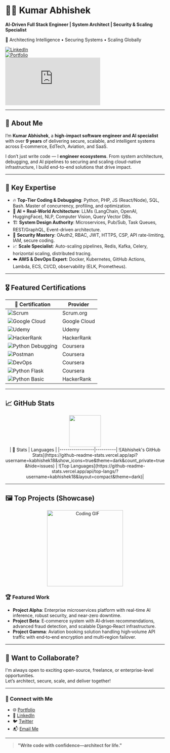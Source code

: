 # 👨‍💻 **Kumar Abhishek**
**AI‑Driven Full Stack Engineer | System Architect | Security & Scaling Specialist**

🔬 Architecting Intelligence • Securing Systems • Scaling Globally

[![LinkedIn](https://img.shields.io/badge/-LinkedIn-blue?style=flat-square&logo=linkedin&logoColor=white&link=https://www.linkedin.com/in/kabhishek18/)](https://www.linkedin.com/in/kabhishek18/)  
[![Portfolio](https://img.shields.io/badge/-Portfolio-black?style=flat-square&logo=github&logoColor=white&link=https://kabhishek18.com/)](https://kabhishek18.com/)  
[![Email](https://img.shields.io/badge/-Email‑Me-red?style=flat-square&logo=gmail&logoColor=white&link=mailto:developer@kabhishek18.com)](mailto:developer@kabhishek18.com)

---

## 🚀 About Me

I’m **Kumar Abhishek**, a **high-impact software engineer and AI specialist** with over **9 years** of delivering secure, scalable, and intelligent systems across E‑commerce, EdTech, Aviation, and SaaS.

I don’t just write code — I **engineer ecosystems**. From system architecture, debugging, and AI pipelines to securing and scaling cloud-native infrastructure, I build end-to-end solutions that drive impact.

---

## 🧠 Key Expertise

- 🔥 **Top-Tier Coding & Debugging**: Python, PHP, JS (React/Node), SQL, Bash. Master of concurrency, profiling, and optimization.
- 🧠 **AI + Real-World Architecture**: LLMs (LangChain, OpenAI, HuggingFace), NLP, Computer Vision, Query Vector DBs.
- 🏗️ **System Design Authority**: Microservices, Pub/Sub, Task Queues, REST/GraphQL, Event-driven architecture.
- 🔐 **Security Mastery**: OAuth2, RBAC, JWT, HTTPS, CSP, API rate-limiting, IAM, secure coding.
- 📈 **Scale Specialist**: Auto-scaling pipelines, Redis, Kafka, Celery, horizontal scaling, distributed tracing.
- ☁️ **AWS & DevOps Expert**: Docker, Kubernetes, GitHub Actions, Lambda, ECS, CI/CD, observability (ELK, Prometheus).

---

## 🎖️ Featured Certifications
<div align="center">

| 🏅 Certification | Provider |
|-----------------|----------|
| ![Scrum](https://img.shields.io/badge/-Professional%20Scrum%20Master-6DB33F?logo=scrumalliance&logoColor=white) | Scrum.org |
| ![Google Cloud](https://img.shields.io/badge/-Generative%20AI-4285F4?logo=googlecloud&logoColor=white) | Google Cloud |
| ![Udemy](https://img.shields.io/badge/-React%20%26%20Django%20Full%20Stack-A435F0?logo=udemy&logoColor=white) | Udemy |
| ![HackerRank](https://img.shields.io/badge/-SQL%20(Intermediate)-2EC866?logo=hackerrank&logoColor=white) | HackerRank |
| ![Python Debugging](https://img.shields.io/badge/-Testing%20%26%20Debugging%20Python-0056D2?logo=coursera&logoColor=white) | Coursera |
| ![Postman](https://img.shields.io/badge/-Postman%20Advanced-FF6C37?logo=postman&logoColor=white) | Coursera |
| ![DevOps](https://img.shields.io/badge/-Continuous%20Delivery%20%26%20DevOps-2496ED?logo=azuredevops&logoColor=white) | Coursera |
| ![Python Flask](https://img.shields.io/badge/-Python%20%26%20Flask-3776AB?logo=python&logoColor=white) | Coursera |
| ![Python Basic](https://img.shields.io/badge/-Python%20(Basic)-2EC866?logo=hackerrank&logoColor=white) | HackerRank |
</div>

---

## 📈 GitHub Stats

<div align="center">
  <img src="https://media.giphy.com/media/VgCDAzcKvsR6OM0uWg/giphy.gif" width="100"/>
  <br/>
  | 🏅 Stats | Languages |
  |-----------------|----------|
  ![Abhishek's GitHub Stats](https://github-readme-stats.vercel.app/api?username=kabhishek18&show_icons=true&theme=dark&count_private=true&hide=issues) |  ![Top Languages](https://github-readme-stats.vercel.app/api/top-langs/?username=kabhishek18&layout=compact&theme=dark)|
</div>

---

## 🖼️ Top Projects (Showcase)

<div align="center">
  <img src="https://media.giphy.com/media/MDJ9IbxxvDUQM/giphy.gif" width="240" alt="Coding GIF">
</div>

### 🏆 Featured Work

- **Project Alpha**: Enterprise microservices platform with real-time AI inference, robust security, and near-zero downtime.
- **Project Beta**: E‑commerce system with AI‑driven recommendations, advanced fraud detection, and scalable Django‑React infrastructure.
- **Project Gamma**: Aviation booking solution handling high‑volume API traffic with end‑to‑end encryption and multi‑region failover.

---

## 💬 Want to Collaborate?

I'm always open to exciting open-source, freelance, or enterprise-level opportunities.  
Let’s architect, secure, scale, and deliver together!

---

### 🧩 Connect with Me

- 🌐 [Portfolio](https://kabhishek18.com/)  
- 🔗 [LinkedIn](https://www.linkedin.com/in/kabhishek18/)  
- 🐦 [Twitter](https://twitter.com/kabhishek18)  
- 📬 [Email Me](mailto:developer@kabhishek18.com)

---

> **"Write code with confidence—architect for life."**
